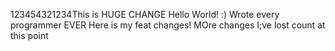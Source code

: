 123454321234This is  HUGE CHANGE
Hello World! :)
Wrote every programmer EVER
Here is my feat changes!
MOre changes
I;ve lost count at this point
